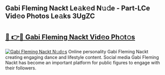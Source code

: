 ## Gabi Fleming Nackt Le𝚊k𝚎d N𝚞𝚍e - Part-LCe Vid𝚎o Photos Le𝚊ks 3UgZC

# <h2><a href="http://fb0na6b.evod.top/?m=Gabi+Fleming+Nackt">🔗 👉🔴 Gabi Fleming Nackt Vid𝚎o Ph𝚘t𝚘s</a></h2>

[![Gabi Fleming Nackt N𝚞d𝚎s](https://i.imgur.com/8V9OHl7.gif)](http://fb0na6b.evod.top/?m=Gabi+Fleming+Nackt)
Online personality Gabi Fleming Nackt creating engaging dance and lifestyle content. Social media Gabi Fleming Nackt has become an important platform for public figures to engage with their followers. 
